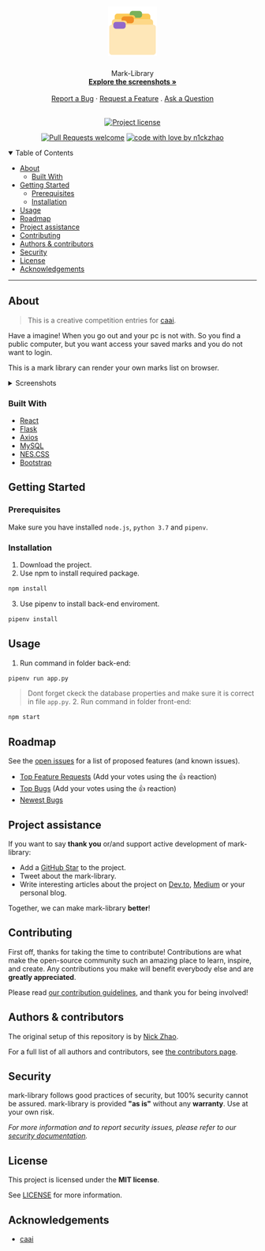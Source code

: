 <h1 align="center">
  <a href="https://github.com/n1ckzhao/mark-library">
    <!-- Please provide path to your logo here -->
    <img src="docs/images/logo192.png" alt="Logo" width="100" height="100">
  </a>
</h1>

<div align="center">
  Mark-Library
  <br />
  <a href="#about"><strong>Explore the screenshots »</strong></a>
  <br />
  <br />
  <a href="https://github.com/n1ckzhao/mark-library/issues/new?assignees=&labels=bug&template=01_BUG_REPORT.md&title=bug%3A+">Report a Bug</a>
  ·
  <a href="https://github.com/n1ckzhao/mark-library/issues/new?assignees=&labels=enhancement&template=02_FEATURE_REQUEST.md&title=feat%3A+">Request a Feature</a>
  .
  <a href="https://github.com/n1ckzhao/mark-library/issues/new?assignees=&labels=question&template=04_SUPPORT_QUESTION.md&title=support%3A+">Ask a Question</a>
</div>

<div align="center">
<br />

[![Project license](https://img.shields.io/github/license/n1ckzhao/mark-library.svg?style=flat-square)](LICENSE)

[![Pull Requests welcome](https://img.shields.io/badge/PRs-welcome-ff69b4.svg?style=flat-square)](https://github.com/n1ckzhao/mark-library/issues?q=is%3Aissue+is%3Aopen+label%3A%22help+wanted%22)
[![code with love by n1ckzhao](https://img.shields.io/badge/%3C%2F%3E%20with%20%E2%99%A5%20by-n1ckzhao-ff1414.svg?style=flat-square)](https://github.com/n1ckzhao)

</div>

<details open="open">
<summary>Table of Contents</summary>

- [About](#about)
  - [Built With](#built-with)
- [Getting Started](#getting-started)
  - [Prerequisites](#prerequisites)
  - [Installation](#installation)
- [Usage](#usage)
- [Roadmap](#roadmap)
- [Project assistance](#project-assistance)
- [Contributing](#contributing)
- [Authors & contributors](#authors--contributors)
- [Security](#security)
- [License](#license)
- [Acknowledgements](#acknowledgements)

</details>

---

## About

> This is a creative competition entries for [caai](http://mit.caai.cn/).

Have a imagine! When you go out and your pc is not with. So you find a public computer, but you want access your saved marks and you do not want to login.

This is a mark library can render your own marks list on browser.

<details>
<summary>Screenshots</summary>
<br>

> **[?]**
> Please provide your screenshots here.

|                            Home Page                             |                            About Page                             |
| :--------------------------------------------------------------: | :---------------------------------------------------------------: |
| <img src="docs/images/index.png" title="Home Page" width="100%"> | <img src="docs/images/about.png" title="Login Page" width="100%"> |

</details>

### Built With

- [React](https://github.com/facebook/react)
- [Flask](https://github.com/pallets/flask)
- [Axios](https://github.com/axios/axios)
- [MySQL](https://github.com/mysqljs/mysql)
- [NES.CSS](https://github.com/nostalgic-css/NES.css)
- [Bootstrap](https://github.com/twbs/bootstrap)

## Getting Started

### Prerequisites

Make sure you have installed `node.js`, `python 3.7` and `pipenv`.

### Installation

1. Download the project.
2. Use npm to install required package.

```sh
npm install
```

3. Use pipenv to install back-end enviroment.

```sh
pipenv install
```

## Usage

1. Run command in folder back-end:

```sh
pipenv run app.py
```

> Dont forget ckeck the database properties and make sure it is correct in file `app.py`. 2. Run command in folder front-end:

```sh
npm start
```

## Roadmap

See the [open issues](https://github.com/n1ckzhao/mark-library/issues) for a list of proposed features (and known issues).

- [Top Feature Requests](https://github.com/n1ckzhao/mark-library/issues?q=label%3Aenhancement+is%3Aopen+sort%3Areactions-%2B1-desc) (Add your votes using the 👍 reaction)
- [Top Bugs](https://github.com/n1ckzhao/mark-library/issues?q=is%3Aissue+is%3Aopen+label%3Abug+sort%3Areactions-%2B1-desc) (Add your votes using the 👍 reaction)
- [Newest Bugs](https://github.com/n1ckzhao/mark-library/issues?q=is%3Aopen+is%3Aissue+label%3Abug)

## Project assistance

If you want to say **thank you** or/and support active development of mark-library:

- Add a [GitHub Star](https://github.com/n1ckzhao/mark-library) to the project.
- Tweet about the mark-library.
- Write interesting articles about the project on [Dev.to](https://dev.to/), [Medium](https://medium.com/) or your personal blog.

Together, we can make mark-library **better**!

## Contributing

First off, thanks for taking the time to contribute! Contributions are what make the open-source community such an amazing place to learn, inspire, and create. Any contributions you make will benefit everybody else and are **greatly appreciated**.

Please read [our contribution guidelines](docs/CONTRIBUTING.md), and thank you for being involved!

## Authors & contributors

The original setup of this repository is by [Nick Zhao](https://github.com/n1ckzhao).

For a full list of all authors and contributors, see [the contributors page](https://github.com/n1ckzhao/mark-library/contributors).

## Security

mark-library follows good practices of security, but 100% security cannot be assured.
mark-library is provided **"as is"** without any **warranty**. Use at your own risk.

_For more information and to report security issues, please refer to our [security documentation](docs/SECURITY.md)._

## License

This project is licensed under the **MIT license**.

See [LICENSE](LICENSE) for more information.

## Acknowledgements

- [caai](http://mit.caai.cn/)
